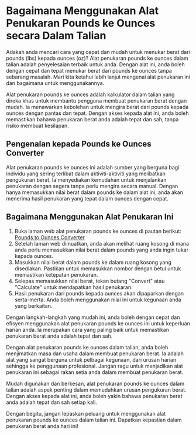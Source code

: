 Bagaimana Menggunakan Alat Penukaran Pounds ke Ounces secara Dalam Talian
=========================================================================

Adakah anda mencari cara yang cepat dan mudah untuk menukar berat dari pounds (lbs) kepada ounces (oz)? Alat penukaran pounds ke ounces dalam talian adalah penyelesaian terbaik untuk anda. Dengan alat ini, anda boleh dengan cepat dan tepat menukar berat dari pounds ke ounces tanpa sebarang masalah. Mari kita ketahui lebih lanjut mengenai alat penukaran ini dan bagaimana untuk menggunakannya.

Alat penukaran pounds ke ounces adalah kalkulator dalam talian yang direka khas untuk membantu pengguna membuat penukaran berat dengan mudah. Ia menawarkan kebolehan untuk mengira berat dari pounds kepada ounces dengan pantas dan tepat. Dengan akses kepada alat ini, anda boleh memastikan bahawa penukaran berat anda adalah tepat dan sah, tanpa risiko membuat kesilapan.

Pengenalan kepada Pounds ke Ounces Converter
--------------------------------------------

Alat penukaran pounds ke ounces ini adalah sumber yang berguna bagi individu yang sering terlibat dalam aktiviti-aktiviti yang melibatkan pengukuran berat. Ia menyediakan kemudahan untuk menjalankan penukaran dengan segera tanpa perlu mengira secara manual. Dengan hanya memasukkan nilai berat dalam pounds ke dalam alat ini, anda akan menerima hasil penukaran yang tepat dalam ounces dengan cepat.

Bagaimana Menggunakan Alat Penukaran Ini
----------------------------------------

1. Buka laman web alat penukaran pounds ke ounces di pautan berikut: [Pounds to Ounces Converter](https://www.onlinecalculatorsfree.com/ms/convert/pounds-to-ounces.html)
2. Setelah laman web dimuatkan, anda akan melihat ruang kosong di mana anda perlu memasukkan nilai berat dalam pounds yang anda ingin tukar kepada ounces.
3. Masukkan nilai berat dalam pounds ke dalam ruang kosong yang disediakan. Pastikan untuk memasukkan nombor dengan betul untuk memastikan ketepatan penukaran.
4. Selepas memasukkan nilai berat, tekan butang "Convert" atau "Calculate" untuk mendapatkan hasil penukaran.
5. Hasil penukaran dari pounds kepada ounces akan dipaparkan dengan serta-merta. Anda boleh menggunakan nilai ini untuk kegunaan anda yang berkaitan.

Dengan langkah-langkah yang mudah ini, anda boleh dengan cepat dan efisyen menggunakan alat penukaran pounds ke ounces ini untuk keperluan harian anda. Ia merupakan cara yang paling baik untuk memastikan penukaran berat anda adalah tepat dan sah.

Dengan alat penukaran pounds ke ounces dalam talian, anda boleh menjimatkan masa dan usaha dalam membuat penukaran berat. Ia adalah alat yang sangat berguna untuk pelbagai kegunaan, dari urusan harian sehingga ke penggunaan profesional. Jangan ragu untuk menjadikan alat penukaran ini sebagai rakan setia anda dalam membuat penukaran berat.

Mudah digunakan dan berkesan, alat penukaran pounds ke ounces dalam talian adalah aspek penting dalam memudahkan urusan pengukuran berat. Dengan akses kepada alat ini, anda boleh yakin bahawa penukaran berat anda adalah tepat dan sah setiap kali.

Dengan begitu, jangan lepaskan peluang untuk menggunakan alat penukaran pounds ke ounces dalam talian ini. Dapatkan kepastian dalam penukaran berat anda hari ini!